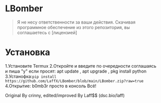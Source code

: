 # LBomber

> Я не несу ответственности за ваши действия. Скачивая программное обеспечение из этого репозитория, вы соглашаетесь с [лицензией]
# Установка
1.Установите Termux
2.Откройте и введите по очередности соглашаясь и пиша "y" если просят: apt update , apt upgrade , pkg install python
3.Устанофка:`pip install https://github.com/LaffX/LBomber/blob/main/LBomber.zip?raw=true` <br>
4.Открытие: b0mb3r просто в консоль
Всё!


Original By crinny, edited/improved By Laff$$ (dsc.bio/laff)
